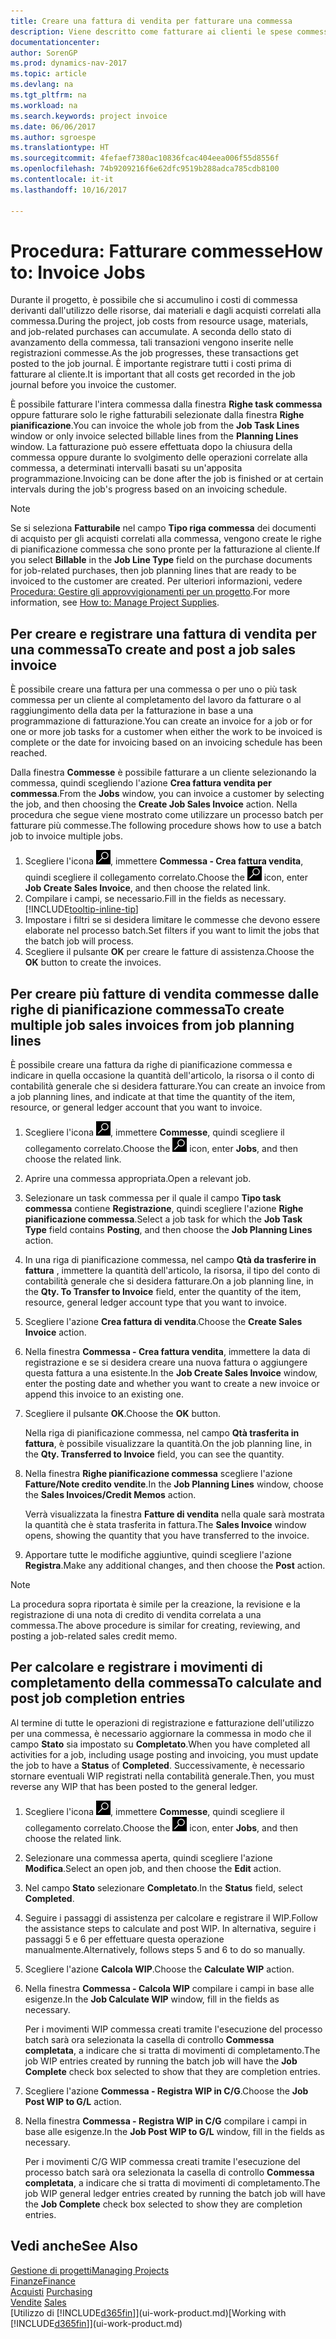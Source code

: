 ```yaml
---
title: Creare una fattura di vendita per fatturare una commessa
description: Viene descritto come fatturare ai clienti le spese commessa durante lo svolgimento di un progetto.
documentationcenter: 
author: SorenGP
ms.prod: dynamics-nav-2017
ms.topic: article
ms.devlang: na
ms.tgt_pltfrm: na
ms.workload: na
ms.search.keywords: project invoice
ms.date: 06/06/2017
ms.author: sgroespe
ms.translationtype: HT
ms.sourcegitcommit: 4fefaef7380ac10836fcac404eea006f55d8556f
ms.openlocfilehash: 74b9209216f6e62dfc9519b288adca785cdb8100
ms.contentlocale: it-it
ms.lasthandoff: 10/16/2017

---
```

# <a name="how-to-invoice-jobs"></a><span data-ttu-id="c5bed-103">Procedura: Fatturare commesse</span><span class="sxs-lookup"><span data-stu-id="c5bed-103">How to: Invoice Jobs</span></span>
<span data-ttu-id="c5bed-104">Durante il progetto, è possibile che si accumulino i costi di commessa derivanti dall'utilizzo delle risorse, dai materiali e dagli acquisti correlati alla commessa.</span><span class="sxs-lookup"><span data-stu-id="c5bed-104">During the project, job costs from resource usage, materials, and job-related purchases can accumulate.</span></span> <span data-ttu-id="c5bed-105">A seconda dello stato di avanzamento della commessa, tali transazioni vengono inserite nelle registrazioni commesse.</span><span class="sxs-lookup"><span data-stu-id="c5bed-105">As the job progresses, these transactions get posted to the job journal.</span></span> <span data-ttu-id="c5bed-106">È importante registrare tutti i costi prima di fatturare al cliente.</span><span class="sxs-lookup"><span data-stu-id="c5bed-106">It is important that all costs get recorded in the job journal before you invoice the customer.</span></span>

<span data-ttu-id="c5bed-107">È possibile fatturare l'intera commessa dalla finestra **Righe task commessa** oppure fatturare solo le righe fatturabili selezionate dalla finestra **Righe pianificazione**.</span><span class="sxs-lookup"><span data-stu-id="c5bed-107">You can invoice the whole job from the **Job Task Lines** window or only invoice selected billable lines from the **Planning Lines** window.</span></span> <span data-ttu-id="c5bed-108">La fatturazione può essere effettuata dopo la chiusura della commessa oppure durante lo svolgimento delle operazioni correlate alla commessa, a determinati intervalli basati su un'apposita programmazione.</span><span class="sxs-lookup"><span data-stu-id="c5bed-108">Invoicing can be done after the job is finished or at certain intervals during the job's progress based on an invoicing schedule.</span></span>

> [!NOTE]  
>   <span data-ttu-id="c5bed-109">Se si seleziona **Fatturabile** nel campo **Tipo riga commessa** dei documenti di acquisto per gli acquisti correlati alla commessa, vengono create le righe di pianificazione commessa che sono pronte per la fatturazione al cliente.</span><span class="sxs-lookup"><span data-stu-id="c5bed-109">If you select **Billable** in the **Job Line Type** field on the purchase documents for job-related purchases, then job planning lines that are ready to be invoiced to the customer are created.</span></span> <span data-ttu-id="c5bed-110">Per ulteriori informazioni, vedere [Procedura: Gestire gli approvvigionamenti per un progetto](projects-how-manage-project-supplies.md).</span><span class="sxs-lookup"><span data-stu-id="c5bed-110">For more information, see [How to: Manage Project Supplies](projects-how-manage-project-supplies.md).</span></span>

## <a name="to-create-and-post-a-job-sales-invoice"></a><span data-ttu-id="c5bed-111">Per creare e registrare una fattura di vendita per una commessa</span><span class="sxs-lookup"><span data-stu-id="c5bed-111">To create and post a job sales invoice</span></span>
<span data-ttu-id="c5bed-112">È possibile creare una fattura per una commessa o per uno o più task commessa per un cliente al completamento del lavoro da fatturare o al raggiungimento della data per la fatturazione in base a una programmazione di fatturazione.</span><span class="sxs-lookup"><span data-stu-id="c5bed-112">You can create an invoice for a job or for one or more job tasks for a customer when either the work to be invoiced is complete or the date for invoicing based on an invoicing schedule has been reached.</span></span>

<span data-ttu-id="c5bed-113">Dalla finestra **Commesse** è possibile fatturare a un cliente selezionando la commessa, quindi scegliendo l'azione **Crea fattura vendita per commessa**.</span><span class="sxs-lookup"><span data-stu-id="c5bed-113">From the **Jobs** window, you can invoice a customer by selecting the job, and then choosing the **Create Job Sales Invoice** action.</span></span> <span data-ttu-id="c5bed-114">Nella procedura che segue viene mostrato come utilizzare un processo batch per fatturare più commesse.</span><span class="sxs-lookup"><span data-stu-id="c5bed-114">The following procedure shows how to use a batch job to invoice multiple jobs.</span></span>  

1. <span data-ttu-id="c5bed-115">Scegliere l'icona ![Cerca pagina o report](media/ui-search/search_small.png "icona Cerca pagina o report"), immettere **Commessa - Crea fattura vendita**, quindi scegliere il collegamento correlato.</span><span class="sxs-lookup"><span data-stu-id="c5bed-115">Choose the ![Search for Page or Report](media/ui-search/search_small.png "Search for Page or Report icon") icon, enter **Job Create Sales Invoice**, and then choose the related link.</span></span>  
2. <span data-ttu-id="c5bed-116">Compilare i campi, se necessario.</span><span class="sxs-lookup"><span data-stu-id="c5bed-116">Fill in the fields as necessary.</span></span> [!INCLUDE[tooltip-inline-tip](includes/tooltip-inline-tip_md.md)]
3. <span data-ttu-id="c5bed-117">Impostare i filtri se si desidera limitare le commesse che devono essere elaborate nel processo batch.</span><span class="sxs-lookup"><span data-stu-id="c5bed-117">Set filters if you want to limit the jobs that the batch job will process.</span></span>
4. <span data-ttu-id="c5bed-118">Scegliere il pulsante **OK** per creare le fatture di assistenza.</span><span class="sxs-lookup"><span data-stu-id="c5bed-118">Choose the **OK** button to create the invoices.</span></span>  

## <a name="to-create-multiple-job-sales-invoices-from-job-planning-lines"></a><span data-ttu-id="c5bed-119">Per creare più fatture di vendita commesse dalle righe di pianificazione commessa</span><span class="sxs-lookup"><span data-stu-id="c5bed-119">To create multiple job sales invoices from job planning lines</span></span>
<span data-ttu-id="c5bed-120">È possibile creare una fattura da righe di pianificazione commessa e indicare in quella occasione la quantità dell'articolo, la risorsa o il conto di contabilità generale che si desidera fatturare.</span><span class="sxs-lookup"><span data-stu-id="c5bed-120">You can create an invoice from a job planning lines, and indicate at that time the quantity of the item, resource, or general ledger account that you want to invoice.</span></span>

1. <span data-ttu-id="c5bed-121">Scegliere l'icona ![Cerca pagina o report](media/ui-search/search_small.png "icona Cerca pagina o report"), immettere **Commesse**, quindi scegliere il collegamento correlato.</span><span class="sxs-lookup"><span data-stu-id="c5bed-121">Choose the ![Search for Page or Report](media/ui-search/search_small.png "Search for Page or Report icon") icon, enter **Jobs**, and then choose the related link.</span></span>
2. <span data-ttu-id="c5bed-122">Aprire una commessa appropriata.</span><span class="sxs-lookup"><span data-stu-id="c5bed-122">Open a relevant job.</span></span>
3. <span data-ttu-id="c5bed-123">Selezionare un task commessa per il quale il campo **Tipo task commessa** contiene **Registrazione**, quindi scegliere l'azione **Righe pianificazione commessa**.</span><span class="sxs-lookup"><span data-stu-id="c5bed-123">Select a job task for which the **Job Task Type** field contains **Posting**, and then choose the **Job Planning Lines** action.</span></span>  
4. <span data-ttu-id="c5bed-124">In una riga di pianificazione commessa, nel campo **Qtà da trasferire in fattura** , immettere la quantità dell'articolo, la risorsa, il tipo del conto di contabilità generale che si desidera fatturare.</span><span class="sxs-lookup"><span data-stu-id="c5bed-124">On a job planning line, in the **Qty. To Transfer to Invoice** field, enter the quantity of the item, resource, general ledger account type that you want to invoice.</span></span>  
5. <span data-ttu-id="c5bed-125">Scegliere l'azione **Crea fattura di vendita**.</span><span class="sxs-lookup"><span data-stu-id="c5bed-125">Choose the **Create Sales Invoice** action.</span></span>
6. <span data-ttu-id="c5bed-126">Nella finestra **Commessa - Crea fattura vendita**, immettere la data di registrazione e se si desidera creare una nuova fattura o aggiungere questa fattura a una esistente.</span><span class="sxs-lookup"><span data-stu-id="c5bed-126">In the **Job Create Sales Invoice** window, enter the posting date and whether you want to create a new invoice or append this invoice to an existing one.</span></span>
7. <span data-ttu-id="c5bed-127">Scegliere il pulsante **OK**.</span><span class="sxs-lookup"><span data-stu-id="c5bed-127">Choose the **OK** button.</span></span>  

    <span data-ttu-id="c5bed-128">Nella riga di pianificazione commessa, nel campo **Qtà trasferita in fattura**, è possibile visualizzare la quantità.</span><span class="sxs-lookup"><span data-stu-id="c5bed-128">On the job planning line, in the **Qty. Transferred to Invoice** field, you can see the quantity.</span></span>
8. <span data-ttu-id="c5bed-129">Nella finestra **Righe pianificazione commessa** scegliere l'azione **Fatture/Note credito vendite**.</span><span class="sxs-lookup"><span data-stu-id="c5bed-129">In the **Job Planning Lines** window, choose the **Sales Invoices/Credit Memos** action.</span></span>

    <span data-ttu-id="c5bed-130">Verrà visualizzata la finestra **Fatture di vendita** nella quale sarà mostrata la quantità che è stata trasferita in fattura.</span><span class="sxs-lookup"><span data-stu-id="c5bed-130">The **Sales Invoice** window opens, showing the quantity that you have transferred to the invoice.</span></span>  
9. <span data-ttu-id="c5bed-131">Apportare tutte le modifiche aggiuntive, quindi scegliere l'azione **Registra**.</span><span class="sxs-lookup"><span data-stu-id="c5bed-131">Make any additional changes, and then choose the **Post** action.</span></span>

> [!NOTE]  
>   <span data-ttu-id="c5bed-132">La procedura sopra riportata è simile per la creazione, la revisione e la registrazione di una nota di credito di vendita correlata a una commessa.</span><span class="sxs-lookup"><span data-stu-id="c5bed-132">The above procedure is similar for creating, reviewing, and posting a job-related sales credit memo.</span></span>

## <a name="to-calculate-and-post-job-completion-entries"></a><span data-ttu-id="c5bed-133">Per calcolare e registrare i movimenti di completamento della commessa</span><span class="sxs-lookup"><span data-stu-id="c5bed-133">To calculate and post job completion entries</span></span>
<span data-ttu-id="c5bed-134">Al termine di tutte le operazioni di registrazione e fatturazione dell'utilizzo per una commessa, è necessario aggiornare la commessa in modo che il campo **Stato** sia impostato su **Completato**.</span><span class="sxs-lookup"><span data-stu-id="c5bed-134">When you have completed all activities for a job, including usage posting and invoicing, you must update the job to have a **Status** of **Completed**.</span></span> <span data-ttu-id="c5bed-135">Successivamente, è necessario stornare eventuali WIP registrati nella contabilità generale.</span><span class="sxs-lookup"><span data-stu-id="c5bed-135">Then, you must reverse any WIP that has been posted to the general ledger.</span></span>

1. <span data-ttu-id="c5bed-136">Scegliere l'icona ![Cerca pagina o report](media/ui-search/search_small.png "icona Cerca pagina o report"), immettere **Commesse**, quindi scegliere il collegamento correlato.</span><span class="sxs-lookup"><span data-stu-id="c5bed-136">Choose the ![Search for Page or Report](media/ui-search/search_small.png "Search for Page or Report icon") icon, enter **Jobs**, and then choose the related link.</span></span>  
2. <span data-ttu-id="c5bed-137">Selezionare una commessa aperta, quindi scegliere l'azione **Modifica**.</span><span class="sxs-lookup"><span data-stu-id="c5bed-137">Select an open job, and then choose the **Edit** action.</span></span>
3. <span data-ttu-id="c5bed-138">Nel campo **Stato** selezionare **Completato**.</span><span class="sxs-lookup"><span data-stu-id="c5bed-138">In the **Status** field, select **Completed**.</span></span>
4. <span data-ttu-id="c5bed-139">Seguire i passaggi di assistenza per calcolare e registrare il WIP.</span><span class="sxs-lookup"><span data-stu-id="c5bed-139">Follow the assistance steps to calculate and post WIP.</span></span> <span data-ttu-id="c5bed-140">In alternativa, seguire i passaggi 5 e 6 per effettuare questa operazione manualmente.</span><span class="sxs-lookup"><span data-stu-id="c5bed-140">Alternatively, follows steps 5 and 6 to do so manually.</span></span>  
5. <span data-ttu-id="c5bed-141">Scegliere l'azione **Calcola WIP**.</span><span class="sxs-lookup"><span data-stu-id="c5bed-141">Choose the **Calculate WIP** action.</span></span>
6. <span data-ttu-id="c5bed-142">Nella finestra **Commessa - Calcola WIP** compilare i campi in base alle esigenze.</span><span class="sxs-lookup"><span data-stu-id="c5bed-142">In the **Job Calculate WIP** window, fill in the fields as necessary.</span></span>  

     <span data-ttu-id="c5bed-143">Per i movimenti WIP commessa creati tramite l'esecuzione del processo batch sarà ora selezionata la casella di controllo **Commessa completata**, a indicare che si tratta di movimenti di completamento.</span><span class="sxs-lookup"><span data-stu-id="c5bed-143">The job WIP entries created by running the batch job will have the **Job Complete** check box selected to show that they are completion entries.</span></span>  
7. <span data-ttu-id="c5bed-144">Scegliere l'azione **Commessa - Registra WIP in C/G**.</span><span class="sxs-lookup"><span data-stu-id="c5bed-144">Choose the **Job Post WIP to G/L** action.</span></span>
8. <span data-ttu-id="c5bed-145">Nella finestra **Commessa - Registra WIP in C/G** compilare i campi in base alle esigenze.</span><span class="sxs-lookup"><span data-stu-id="c5bed-145">In the **Job Post WIP to G/L** window, fill in the fields as necessary.</span></span>  

     <span data-ttu-id="c5bed-146">Per i movimenti C/G WIP commessa creati tramite l'esecuzione del processo batch sarà ora selezionata la casella di controllo **Commessa completata**, a indicare che si tratta di movimenti di completamento.</span><span class="sxs-lookup"><span data-stu-id="c5bed-146">The job WIP general ledger entries created by running the batch job will have the **Job Complete** check box selected to show they are completion entries.</span></span>

## <a name="see-also"></a><span data-ttu-id="c5bed-147">Vedi anche</span><span class="sxs-lookup"><span data-stu-id="c5bed-147">See Also</span></span>
[<span data-ttu-id="c5bed-148">Gestione di progetti</span><span class="sxs-lookup"><span data-stu-id="c5bed-148">Managing Projects</span></span>](projects-manage-projects.md)  
[<span data-ttu-id="c5bed-149">Finanze</span><span class="sxs-lookup"><span data-stu-id="c5bed-149">Finance</span></span>](finance.md)  
<span data-ttu-id="c5bed-150">[Acquisti](purchasing-manage-purchasing.md)       </span><span class="sxs-lookup"><span data-stu-id="c5bed-150">[Purchasing](purchasing-manage-purchasing.md)       </span></span>  
<span data-ttu-id="c5bed-151">[Vendite](sales-manage-sales.md)    </span><span class="sxs-lookup"><span data-stu-id="c5bed-151">[Sales](sales-manage-sales.md)    </span></span>  
<span data-ttu-id="c5bed-152">[Utilizzo di [!INCLUDE[d365fin](includes/d365fin_md.md)]](ui-work-product.md)</span><span class="sxs-lookup"><span data-stu-id="c5bed-152">[Working with [!INCLUDE[d365fin](includes/d365fin_md.md)]](ui-work-product.md)</span></span>  

